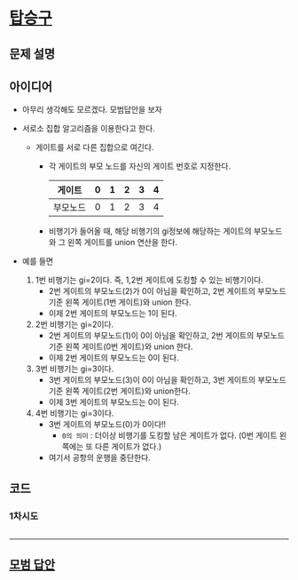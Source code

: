 # [탑승구](https://www.acmicpc.net/problem/10775)

## 문제 설명

## 아이디어
- 아무리 생각해도 모르겠다. 모범답안을 보자
- 서로소 집합 알고리즘을 이용한다고 한다.
    - 게이트를 서로 다른 집합으로 여긴다.
        - 각 게이트의 부모 노드를 자신의 게이트 번호로 지정한다.
    
            |게이트|0|1|2|3|4|
            |---|---|---|---|---|---|
            |부모노드|0|1|2|3|4|
        - 비행기가 들어올 때, 해당 비행기의 gi정보에 해당하는 게이트의 부모노드와 그 왼쪽 게이트를 union 연산을 한다.


- 예를 들면
    1. 1번 비행기는 gi=2이다. 즉, 1,2번 게이트에 도킹할 수 있는 비행기이다.
        - 2번 게이트의 부모노드(2)가 0이 아님을 확인하고, 2번 게이트의 부모노드 기준 왼쪽 게이트(1번 게이트)와 union 한다.
        - 이제 2번 게이트의 부모노드는 1이 된다.
    2. 2번 비행기는 gi=2이다.
        - 2번 게이트의 부모노드(1)이 0이 아님을 확인하고, 2번 게이트의 부모노드 기준 왼쪽 게이트(0번 게이트)와 union 한다.
        - 이제 2번 게이트의 부모노드는 0이 된다.
    3. 3번 비행기는 gi=3이다.
        - 3번 게이트의 부모노드(3)이 0이 아님을 확인하고, 3번 게이트의 부모노드 기준 왼쪽 게이트(2번 게이트)와 union한다.
        - 이제 3번 게이트의 부모노드는 0이 된다.
    4. 4번 비행기는 gi=3이다.
        - 3번 게이트의 부모노드(0)가 0이다!!
            - `0의 의미` : 더이상 비행기를 도킹할 남은 게이트가 없다. (0번 게이트 왼쪽에는 또 다른 게이트가 없다.)
        - 여기서 공항의 운행을 중단한다.
    
## 코드

### 1차시도

```python

```

---

## [모범 답안](https://github.com/ndb796/python-for-coding-test/blob/master/18/2.py)

```python

```